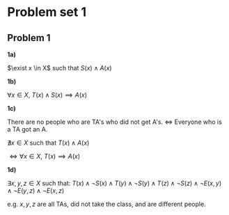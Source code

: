 # Problem set 1

## Problem 1

**1a)**

$\exist x \in X$ such that $S(x) \land A(x)$

**1b)** 

$\forall x \in X$, $T(x) \land S(x) \implies A(x)$

**1c)** 

There are no people who are TA's who did not get A's.
$\iff$ Everyone who is a TA got an A.

$\nexists x \in X$ such that $T(x) \land A(x)$ 

$\iff \forall x \in X$, $T(x) \implies A(x)$

**1d)**

$\exists x, y, z \in X$ such that: $T(x) \land \lnot S(x) \land T(y) \land \lnot S(y) \land T(z) \land \lnot S(z) \land \lnot E(x, y) \land \lnot E(y, z) \land \lnot E(x, z)$  

e.g. $x, y, z$ are all TAs, did not take the class, and are different people.

